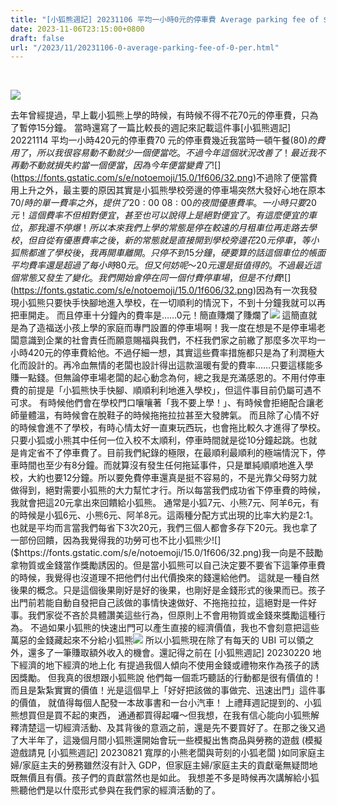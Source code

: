 ```yaml
---
title: "[小狐熊週記] 20231106 平均一小時0元的停車費 Average parking fee of $0 per hour"
date: 2023-11-06T23:15:00+0800
draft: false
url: "/2023/11/20231106-0-average-parking-fee-of-0-per.html"
---
```


 

![]($https://blogger.googleusercontent.com/img/b/R29vZ2xl/AVvXsEiPeaQ4bqfDtDCRSp5Kue_N1pQ_0e9HJ43WgIwrfp6gYoJ2TvCZFrhJze77meR3YmHEcZllGfFhC3yZhmYSF1ivbKSZELMdIQ4Grc3TJv6MHzKw9kmewCk-x-c1z67Lu2H7s4vv7Vsag9nhChh7J1lqWd20SfzhewfrgLDvxXrx5aRRkua-bxFoGwA2BGA/s320/PXL_20231106_122206710.jpg)



去年曾經提過，早上載小狐熊上學的時候，有時候不得不花70元的停車費，只為了暫停15分鐘。 當時還寫了一篇比較長的週記來記載這件事[小狐熊週記] 20221114 平均一小時420元的停車費70 元的停車費幾近我當時一頓午餐($80)的費用了，所以我很容易動不動就少一個便當吃。 不過今年這個狀況改善了！最近我不再動不動就損失約當一個便當，因為今年便當變貴了![]($https://fonts.gstatic.com/s/e/notoemoji/15.0/1f606/32.png)不過除了便當費用上升之外，最主要的原因其實是小狐熊學校旁邊的停車場突然大發好心地在原本 $70/時 的單一費率之外，提供了 20:00~08:00 的夜間優惠費率。 一小時只要20元！ 這個費率不但相對便宜，甚至也可以說得上是絕對便宜了。有這麼便宜的車位，那我還不停爆！所以本來我們上學的常態是停在較遠的月租車位再走路去學校，但自從有優惠費率之後，新的常態就是直接開到學校旁邊花20元停車，等小狐熊都進了學校後，我再開車離開。只停不到15分鐘，硬要算的話這個車位的帳面平均費率還是超過了每小時80元。但又何妨呢～20元還是挺值得的。不過最近這個常態又發生了變化。我們開始會停在同一個付費停車場，但是不付費![]($https://fonts.gstatic.com/s/e/notoemoji/15.0/1f606/32.png)因為有一次我發現小狐熊只要快手快腳地進入學校，在一切順利的情況下，不到十分鐘我就可以再把車開走。 而且停車十分鐘內的費率是……0元！簡直賺爛了賺爛了![]($https://fonts.gstatic.com/s/e/notoemoji/15.0/1f606/32.png) 這簡直就是為了造福送小孩上學的家庭而專門設置的停車場啊！我一度在想是不是停車場老闆意識到企業的社會責任而願意賜福與我們，不枉我們家之前繳了那麼多次平均一小時420元的停車費給他。不過仔細一想，其實這些費率措施都只是為了利潤極大化而設計的。再冷血無情的老闆也設計得出這款溫暖有愛的費率……只要這樣能多賺一點錢。但無論停車場老闆的起心動念為何，總之我是充滿感恩的。不用付停車費的前提是「小狐熊快手快腳、順順利利地進入學校」，但這件事目前仍屬可遇不可求。 有時候他們會在學校門口嚷嚷著「我不要上學！」、有時候會拒絕配合讓老師量體溫，有時候會在脫鞋子的時候拖拖拉拉甚至大發脾氣。 而且除了心情不好的時候會進不了學校，有時心情太好一直東玩西玩，也會拖比較久才進得了學校。只要小狐或小熊其中任何一位入校不太順利，停車時間就是從10分鐘起跳。也就是肯定省不了停車費了。目前我們紀錄的極限，在最順利最順利的極端情況下，停車時間也至少有8分鐘。而就算沒有發生任何拖延事件，只是單純順順地進入學校，大約也要12分鐘。所以要免費停車還真是挺不容易的，不是光靠父母努力就做得到，絕對需要小狐熊的大力幫忙才行。所以每當我們成功省下停車費的時候，我就會把這20元拿出來回饋給小狐熊。 通常是小狐7元、小熊7元、阿羊6元，有的時候是小狐6元、小熊6元、阿羊8元。這兩種分配方式出現的比率大約是2:1。也就是平均而言當我們每省下3次20元，我們三個人都會多存下20元。我也拿了一部份回饋，因為我覺得我的功勞可也不比小狐熊少![]($https://fonts.gstatic.com/s/e/notoemoji/15.0/1f606/32.png)我一向是不鼓勵拿物質或金錢當作獎勵誘因的。但是當小狐熊可以自己決定要不要省下這筆停車費的時候，我覺得也沒道理不把他們付出代價換來的錢還給他們。 這就是一種自然後果的概念。只是這個後果剛好是好的後果，也剛好是金錢形式的後果而已。孩子出門前若能自動自發把自己該做的事情快速做好、不拖拖拉拉，這絕對是一件好事。我們家從不吝於具體讚美這些行為，但原則上不會用物質或金錢來獎勵這種行為。 不過如果小狐熊的快速出門可以產生直接的經濟價值，我也不會刻意把這些萬惡的金錢藏起來不分給小狐熊![]($https://fonts.gstatic.com/s/e/notoemoji/15.0/1f606/32.png) 所以小狐熊現在除了有每天的 UBI 可以領之外，還多了一筆賺取額外收入的機會。還記得之前在 [小狐熊週記] 20230220 地下經濟的地下經濟的地上化 有提過我個人傾向不使用金錢或禮物來作為孩子的誘因獎勵。 但我真的很想跟小狐熊說 他們每一個乖巧聽話的行動都是很有價值的！而且是紮紮實實的價值！光是這個早上「好好把該做的事做完、迅速出門」這件事的價值， 就值得每個人配發一本故事書和一台小汽車！ 上禮拜週記提到的、小狐熊想買但是買不起的東西， 通通都買得起囉～但我想，在我有信心能向小狐熊解釋清楚這一切經濟活動、及其背後的意涵之前，還是先不要買好了。在那之後又過了大半年了，這幾個月間小狐熊還開始會玩一些模擬出售商品與勞務的遊戲 (模擬遊戲請見 [小狐熊週記] 20230821 寬厚的小熊老闆與苛刻的小狐老闆 )如同家庭主婦/家庭主夫的勞務雖然沒有計入 GDP，但家庭主婦/家庭主夫的貢獻毫無疑問地既無價且有價。孩子們的貢獻當然也是如此。 我想差不多是時候再次講解給小狐熊聽他們是以什麼形式參與在我們家的經濟活動的了。

